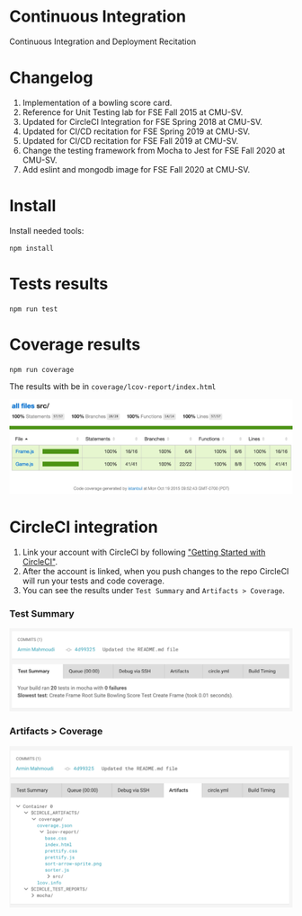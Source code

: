 Continuous Integration
==============
Continuous Integration and Deployment Recitation

Changelog
==============
1. Implementation of a bowling score card.
2. Reference for Unit Testing lab for FSE Fall 2015 at CMU-SV.
3. Updated for CircleCI Integration for FSE Spring 2018 at CMU-SV.
4. Updated for CI/CD recitation for FSE Spring 2019 at CMU-SV.
5. Updated for CI/CD recitation for FSE Fall 2019 at CMU-SV.
6. Change the testing framework from Mocha to Jest for FSE Fall 2020 at CMU-SV.
7. Add eslint and mongodb image for FSE Fall 2020 at CMU-SV.

Install
==============
Install needed tools:
```
npm install
```

Tests results
==============
```
npm run test
```

Coverage results
==============
```
npm run coverage
```

The results with be in `coverage/lcov-report/index.html`

![Coverage screenshot](./resources/coverage.jpg)

CircleCI integration
==============

1. Link your account with CircleCI by following 
["Getting Started with CircleCI"](https://circleci.com/docs/getting-started).
1. After the account is linked, when you push changes to the repo CircleCI will run your tests and code coverage.
1. You can see the results under `Test Summary` and `Artifacts > Coverage`.

### Test Summary

![Test summary screenshot](./resources/TestSummary.png)

### Artifacts > Coverage

![Coverage screenshot](./resources/Artifacts.png)
